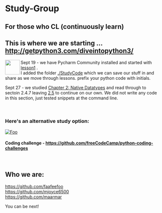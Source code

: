 
# Study-Group
## For those who CL (continuously learn)


## This is where we are starting ... http://getpython3.com/diveintopython3/
<a href="http://getpython3.com/diveintopython3"><img src = "https://github.com/mjoyce6500/Study-Group/blob/master/images/DiveIntoPython3.jpg" align="left" height="48" width="48"></a>
Sept 19 - we have Pycharm Community installed and started with [lesson1](http://www.diveintopython3.net/your-first-python-program.html) .  
I added the folder [./StudyCode](./StudyCode) which we can save our stuff in and share as we move through lessons.  prefix your python code with initials.

Sept 27 - we studied [Chapter 2: Native Datatypes](http://www.diveintopython3.net/native-datatypes.html) and read through to sectoin 2.4.7 leaving [2.5](http://www.diveintopython3.net/native-datatypes.html#tuples) to continue on our own.  We did not write any code in this section, just tested snippets at the command line.
<br /> <br /> <br />


### Here's an alternative study option:
<a href="https://github.com/freeCodeCamp/freeCodeCamp" rel="Code Camp!!">![Foo](https://s3.amazonaws.com/freecodecamp/wide-social-banner.png)</a>

#### Coding challenge - https://github.com/freeCodeCamp/python-coding-challenges
<br />

## Who we are:
 https://github.com/faafeefoo <br />
 https://github.com/mjoyce6500 <br />
 https://github.com/maarmar
 
You can be next!